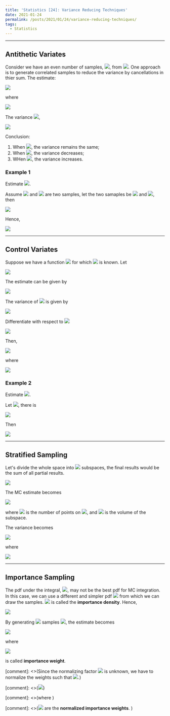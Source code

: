 ```yaml
---
title: 'Statistics [24]: Variance Reducing Techniques'
date: 2021-01-24
permalink: /posts/2021/01/24/variance-reducing-techniques/
tags:
  - Statistics
---
```


---
## Antithetic Variates
Consider we have an even number of samples, <img src="https://render.githubusercontent.com/render/math?math=2n">, from <img src="https://render.githubusercontent.com/render/math?math=p(x)">. One approach is to generate correlated samples to reduce the variance by cancellations in thier sum. The estimate:

<img src="https://render.githubusercontent.com/render/math?math=I = \dfrac{1}{2n}{\displaystyle \sum_{i=1}^{2n}f(x_i) \dfrac{1}{n}\sum_{i=1}^n g(x_{2i})}">

where

<img src="https://render.githubusercontent.com/render/math?math=g(x_{2i}) = \dfrac{f(x_{2i-1}) %2B f(x_{2i})}{2}">

The variance <img src="https://render.githubusercontent.com/render/math?math=var(g(x_{2i}))">,

<img src="https://render.githubusercontent.com/render/math?math=var(g(x_{2i})) = var\left(\dfrac{f(x_{2i-1}) %2B f(x_{2i})}{2}\right) = \dfrac{1}{4}\left[var(f(x_{2i-1})) %2B var(x_{2i}) %2B 2cov(f(x_{2i-1}),f(x_{2i}))\right]">

Conclusion:
1. When <img src="https://render.githubusercontent.com/render/math?math=cov(f(x_{2i-1}),f(x_{2i}))=0">, the variance remains the same;
2. When <img src="https://render.githubusercontent.com/render/math?math=cov(f(x_{2i-1}),f(x_{2i}))<0">, the variance decreases;
3. WHen <img src="https://render.githubusercontent.com/render/math?math=cov(f(x_{2i-1}),f(x_{2i}))>0">, the variance increases.

### Example 1
Estimate <img src="https://render.githubusercontent.com/render/math?math=\theta=E(e^U) = \int_{0}^1e^xdx">. 

Assume <img src="https://render.githubusercontent.com/render/math?math=U_1"> and <img src="https://render.githubusercontent.com/render/math?math=U_2"> are two samples, let the two samaples be <img src="https://render.githubusercontent.com/render/math?math=U"> and <img src="https://render.githubusercontent.com/render/math?math=1-U">, then

<img src="https://render.githubusercontent.com/render/math?math=cov(e^U,e^{1-U})=E(e^Ue^{1-U}) - E(e^U)E(e^{1-U}) = e - (e-1)^2 = -0.2342">

Hence, 

<img src="https://render.githubusercontent.com/render/math?math=var\left(\dfrac{e^U%2B e^{1-U}}{2}\right) = \dfrac{var(e^U)}{2}%2B \dfrac{cov(e^U,e^{1-U})}{2} = 0.0039">


---
## Control Variates
Suppose we have a function <img src="https://render.githubusercontent.com/render/math?math=g(x)"> for which <img src="https://render.githubusercontent.com/render/math?math=E(g(x))"> is known. Let 

<img src="https://render.githubusercontent.com/render/math?math=h(x) = f(x) - c(g(x)-E(g(x)))">

The estimate can be given by 

<img src="https://render.githubusercontent.com/render/math?math=I = \dfrac{1}{n}{\displaystyle \sum_{i=1}^n(f(x_i)-cg(x_i)) %2B cE(g(x))}">

The variance of <img src="https://render.githubusercontent.com/render/math?math=h(x)"> is given by

<img src="https://render.githubusercontent.com/render/math?math=var(h(x)) = var(f(x)) %2B c^2var(g(x))-2c\cdot cov(f(x),g(x))">

Differentiate with respect to <img src="https://render.githubusercontent.com/render/math?math=c">

<img src="https://render.githubusercontent.com/render/math?math=\dfrac{d\,var(h(x))}{d\,c} = 2c\cdot var(g(x)) - 2cov(f(x),g(x))=0\Rightarrow c = \dfrac{cov(f(x),g(x))}{var(g(x))}">

Then,

<img src="https://render.githubusercontent.com/render/math?math=var(h(x)) = var(f(x)) - \dfrac{cov^2(f(x),g(x))}{var(g(x))} = var(f(x))\left[1 - corr^2(f(x),g(x))\right]">

where

<img src="https://render.githubusercontent.com/render/math?math=corr(f(x),g(x))=\dfrac{cov(f(x),g(x))}{\sqrt{var(f(x)\cdot var(g(x)}}">

### Example 2
Estimate <img src="https://render.githubusercontent.com/render/math?math=\theta=E(e^U) = \int_{0}^1e^xdx">. 

Let <img src="https://render.githubusercontent.com/render/math?math=f(x) = e^U, g(x) = U">, there is 

<img src="https://render.githubusercontent.com/render/math?math=cov(f(x),g(x)) = cov(e^U,U) = 0.14086">

Then

<img src="https://render.githubusercontent.com/render/math?math=var(e^U - c(U - \dfrac{1}{2})) = var(e^U) - 12\times 0.14086^2 = 0.0039">

---
## Stratified Sampling
Let's divide the whole space into <img src="https://render.githubusercontent.com/render/math?math=k"> subspaces, the final results would be the sum of all partial results. 

<img src="https://render.githubusercontent.com/render/math?math=E(f(x) = {\displaystyle \int_Rf(x)p(x)dx = \sum_{i=1}^k\int_{R_j}f(x)p(x)dx}">

The MC estimate becomes

<img src="https://render.githubusercontent.com/render/math?math=I = {\displaystyle \sum_{j=1}^k\dfrac{vol(R_j)}{n_j}\sum_{i=1}^n_jf(x_i)}">

where <img src="https://render.githubusercontent.com/render/math?math=n_j"> is the number of points on <img src="https://render.githubusercontent.com/render/math?math=R_j">, and <img src="https://render.githubusercontent.com/render/math?math=vol(R_j)"> is the volume of the subspace. 

The variance becomes

<img src="https://render.githubusercontent.com/render/math?math=\sigma^2 = {\displaystyle \sum_{j=1}^k\dfrac{vol^2(R_j)}{n_j}var_{R_j}(f(x))}">

where 

<img src="https://render.githubusercontent.com/render/math?math=var_{R_j}(f(x)) = {\displaystyle \dfrac{1}{vol(R_j)}\int_{R_j}\left(f(x) - \dfrac{1}{vol(R_j)}\int_{R_j}f(x)p(x)dx\right)^2p(x)dx}">




---
## Importance Sampling
The pdf under the integral, <img src="https://render.githubusercontent.com/render/math?math=p(x)">, may not be the best pdf for MC integration. In this case, we can use a different and simpler pdf <img src="https://render.githubusercontent.com/render/math?math=q(x)"> from which we can draw the samples. <img src="https://render.githubusercontent.com/render/math?math=q(x)"> is called the __importance density__. Hence,

<img src="https://render.githubusercontent.com/render/math?math=E(f(X)) = {\displaystyle \int_a^b f(x)p(x)dx = \int_a^b\dfrac{f(x)p(x)}{q(x)}q(x)dx = E\left(\dfrac{f(x)p(x)}{q(x)}\right)}">

By generating <img src="https://render.githubusercontent.com/render/math?math=n"> samples <img src="https://render.githubusercontent.com/render/math?math=x_i\sim q(x)">, the estimate becomes

<img src="https://render.githubusercontent.com/render/math?math={\displaystyle I = \dfrac{1}{n}\sum_{i=1}^n\dfrac{f(x_i)p(x_i)}{q(x_i)} = \dfrac{1}{n}\sum_{i=1}^nW(x_i)f(x_i)}">

where 

<img src="https://render.githubusercontent.com/render/math?math=W(x_i) = \dfrac{p(x_i)}{q(x_i)}"> 

is called __importance weight__. 

[comment]: <>(Since the normalizing factor <img src="https://render.githubusercontent.com/render/math?math=p(x_i)"> is unknown, we have to normalize the weights such that <img src="https://render.githubusercontent.com/render/math?math=\sum_{i=1}^nW(x_i)=1">.)

[comment]: <>(<img src="https://render.githubusercontent.com/render/math?math={\displaystyle I = \dfrac{1}{n}\cdot\dfrac{\sum_{i=1}^nW(x_i)f(x_i)}{\sum_{i=1}^nW(x_i)} = \dfrac{1}{n}\sum_{i=1}^nW_n(x_i)f(x_i)}">)

[comment]: <>(where )

[comment]: <>(<img src="https://render.githubusercontent.com/render/math?math={\displaystyle W_n(x_i) = \dfrac{W(x_i)}{\sum_{i=1}^nW(x_i)}}"> are the __normalized importance weights__. )

